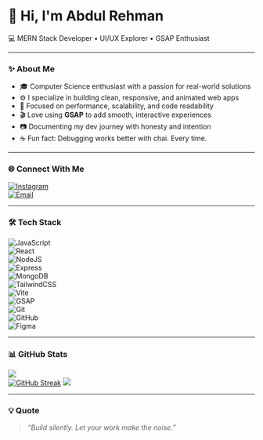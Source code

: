 # 👋 Hi, I'm Abdul Rehman  
💻 MERN Stack Developer • UI/UX Explorer • GSAP Enthusiast

---

### ✨ About Me  
- 🎓 Computer Science enthusiast with a passion for real-world solutions  
- ⚙️ I specialize in building clean, responsive, and animated web apps  
- 🧠 Focused on performance, scalability, and code readability  
- 🎬 Love using **GSAP** to add smooth, interactive experiences  
- 📷 Documenting my dev journey with honesty and intention  
- ☕ Fun fact: Debugging works better with chai. Every time.

---

### 🌐 Connect With Me   
[![Instagram](https://img.shields.io/badge/Instagram-%23E4405F.svg?logo=instagram&logoColor=white)](https://www.instagram.com/cybershroud/)  
[![Email](https://img.shields.io/badge/Email-D14836?style=for-the-badge&logo=gmail&logoColor=white)](mailto:ara62580@gmail.com)

---

### 🛠 Tech Stack  
![JavaScript](https://img.shields.io/badge/javascript-%23323330.svg?style=for-the-badge&logo=javascript&logoColor=%23F7DF1E)  
![React](https://img.shields.io/badge/react-%2320232a.svg?style=for-the-badge&logo=react&logoColor=%2361DAFB)  
![NodeJS](https://img.shields.io/badge/node.js-6DA55F?style=for-the-badge&logo=node.js&logoColor=white)  
![Express](https://img.shields.io/badge/express-%23000000.svg?style=for-the-badge&logo=express&logoColor=white)  
![MongoDB](https://img.shields.io/badge/mongodb-%2347A248.svg?style=for-the-badge&logo=mongodb&logoColor=white)  
![TailwindCSS](https://img.shields.io/badge/tailwindcss-%2338B2AC.svg?style=for-the-badge&logo=tailwind-css&logoColor=white)  
![Vite](https://img.shields.io/badge/vite-%23646CFF.svg?style=for-the-badge&logo=vite&logoColor=white)  
![GSAP](https://img.shields.io/badge/GSAP-%2300FF87.svg?style=for-the-badge&logo=greensock&logoColor=black)  
![Git](https://img.shields.io/badge/git-%23F05032.svg?style=for-the-badge&logo=git&logoColor=white)  
![GitHub](https://img.shields.io/badge/github-%23181717.svg?style=for-the-badge&logo=github&logoColor=white)  
![Figma](https://img.shields.io/badge/figma-%23F24E1E.svg?style=for-the-badge&logo=figma&logoColor=white)

---

### 📊 GitHub Stats  
![](https://github-readme-stats.vercel.app/api?username=Beast-52&theme=dark&hide_border=true&include_all_commits=true&count_private=true)  
[![GitHub Streak](https://streak-stats.demolab.com?user=Beast-52&theme=neon&hide_border=true)](https://git.io/streak-stats)
![](https://github-readme-stats.vercel.app/api/top-langs/?username=Beast-52&theme=dark&hide_border=true&layout=compact)

---

### 💡 Quote  
> *“Build silently. Let your work make the noise.”*
